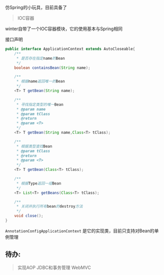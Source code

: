 仿Spring的小玩具，目前具备了

> IOC容器

winter自带了一个IOC容器模块，它的使用基本与Spring相同

接口声明

``` java
public interface ApplicationContext extends AutoCloseable{
    /**
     * 是否存在指定name的Bean
     */
    boolean containsBean(String name);

    /**
     * 根据name返回唯一的Bean
     */
    <T> T getBean(String name);

    /**
     * 寻找指定类型的唯一Bean
     * @param name
     * @param tClass
     * @return
     * @param <T>
     */
    <T> T getBean(String name,Class<T> tClass);

    /**
     * 根据类型查找Bean
     * @param tClass
     * @return
     * @param <T>
     */
    <T> T getBean(Class<T> tClass);

    /**
     * 根据Type返回一组Bean
     */
    <T> List<T> getBeans(Class<T> tClass);

    /**
     * 关闭并执行所有bean的destroy方法
     */
    void close();
}
```

`AnnotationConfigApplicationContext` 是它的实现类，目前只支持对Bean的单例管理

## 待办:

> 实现AOP
> JDBC和事务管理
> WebMVC



